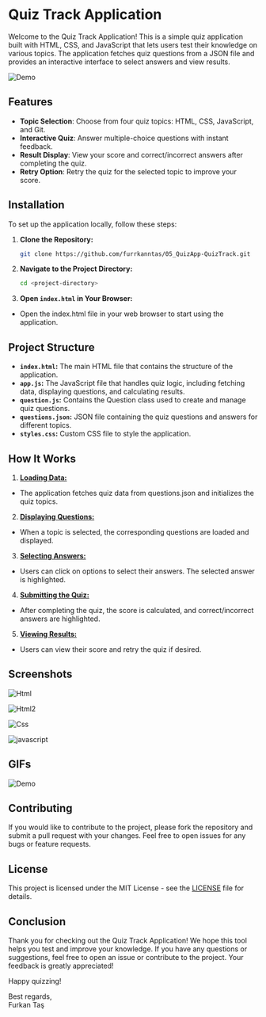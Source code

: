 # Quiz Track Application

Welcome to the Quiz Track Application! This is a simple quiz application built with HTML, CSS, and JavaScript that lets users test their knowledge on various topics. The application fetches quiz questions from a JSON file and provides an interactive interface to select answers and view results.

![Demo](public/img/quiztrack.gif)

## Features

- **Topic Selection**: Choose from four quiz topics: HTML, CSS, JavaScript, and Git.
- **Interactive Quiz**: Answer multiple-choice questions with instant feedback.
- **Result Display**: View your score and correct/incorrect answers after completing the quiz.
- **Retry Option**: Retry the quiz for the selected topic to improve your score.

## Installation

To set up the application locally, follow these steps:

1. **Clone the Repository:**
   ```bash
   git clone https://github.com/furrkanntas/05_QuizApp-QuizTrack.git

2. **Navigate to the Project Directory:**
   ```bash
   cd <project-directory>

3.  **Open `index.html` in Your Browser:**
- Open the index.html file in your web browser to start using the application.

## Project Structure

- **`index.html`:** The main HTML file that contains the structure of the application.
- **`app.js`:** The JavaScript file that handles quiz logic, including fetching data, displaying questions, and calculating results.
- **`question.js`:** Contains the Question class used to create and manage quiz questions.
- **`questions.json`:** JSON file containing the quiz questions and answers for different topics.
- **`styles.css`:** Custom CSS file to style the application.

## How It Works

1) <u>**Loading Data:**</u>
- The application fetches quiz data from questions.json and initializes the quiz topics.

2) <u>**Displaying Questions:**</u>
- When a topic is selected, the corresponding questions are loaded and displayed.

3) <u>**Selecting Answers:**</u>
- Users can click on options to select their answers. The selected answer is highlighted.

4) <u>**Submitting the Quiz:**</u>
- After completing the quiz, the score is calculated, and correct/incorrect answers are highlighted.

5) <u>**Viewing Results:**</u>
- Users can view their score and retry the quiz if desired.

## Screenshots
![Html](public/img/1html.jpg)

![Html2](public/img/2html.jpg)

![Css](public/img/2css.jpg)

![javascript](public/img/3javascript.jpg)

## GIFs

![Demo](public/img/quiztrack.gif)

## Contributing
If you would like to contribute to the project, please fork the repository and submit a pull request with your changes. Feel free to open issues for any bugs or feature requests.

## License

This project is licensed under the MIT License - see the [LICENSE](LICENSE) file for details.

## Conclusion
Thank you for checking out the Quiz Track Application! We hope this tool helps you test and improve your knowledge. If you have any questions or suggestions, feel free to open an issue or contribute to the project. Your feedback is greatly appreciated!

Happy quizzing!

Best regards,  
Furkan Taş